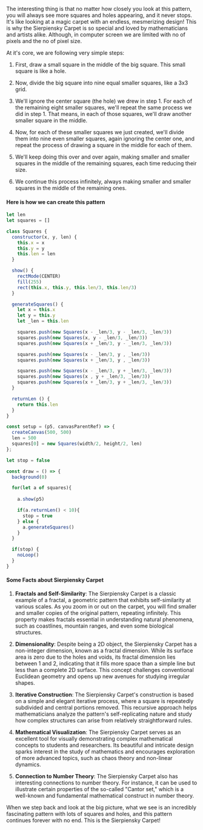 The interesting thing is that no matter how closely you look at this pattern, you will always see more squares and holes appearing, and it never stops. It's like looking at a magic carpet with an endless, mesmerizing design! This is why the Sierpiensky Carpet is so special and loved by mathematicians and artists alike. Although, in computer screen we are limited with no of pixels and the no of pixel size. 

At it's core, we are following very simple steps:

1. First, draw a small square in the middle of the big square. This small square is like a hole.

2. Now, divide the big square into nine equal smaller squares, like a 3x3 grid.

3. We'll ignore the center square (the hole) we drew in step 1. For each of the remaining eight smaller squares, we'll repeat the same process we did in step 1. That means, in each of those squares, we'll draw another smaller square in the middle.

4. Now, for each of these smaller squares we just created, we'll divide them into nine even smaller squares, again ignoring the center one, and repeat the process of drawing a square in the middle for each of them.

5. We'll keep doing this over and over again, making smaller and smaller squares in the middle of the remaining squares, each time reducing their size.

6. We continue this process infinitely, always making smaller and smaller squares in the middle of the remaining ones.

#### Here is how we can create this pattern

```js
let len
let squares = []

class Squares {
  constructor(x, y, len) {
    this.x = x
    this.y = y
    this.len = len
  }

  show() {
    rectMode(CENTER)
    fill(255)
    rect(this.x, this.y, this.len/3, this.len/3)
  }

  generateSquares() {
    let x = this.x
    let y = this.y
    let _len = this.len

    squares.push(new Squares(x - _len/3, y - _len/3, _len/3))
    squares.push(new Squares(x, y - _len/3, _len/3))
    squares.push(new Squares(x + _len/3, y - _len/3, _len/3))

    squares.push(new Squares(x - _len/3, y , _len/3))
    squares.push(new Squares(x + _len/3, y , _len/3))

    squares.push(new Squares(x - _len/3, y + _len/3, _len/3))
    squares.push(new Squares(x , y + _len/3, _len/3))
    squares.push(new Squares(x + _len/3, y + _len/3, _len/3))
  }

  returnLen () {
    return this.len
  }
}

const setup = (p5, canvasParentRef) => {
  createCanvas(500, 500)
  len = 500
  squares[0] = new Squares(width/2, height/2, len)
};

let stop = false

const draw = () => {
  background(0)

  for(let a of squares){
    
    a.show(p5)

    if(a.returnLen() < 10){
      stop = true
    } else {
      a.generateSquares()
    }
  }

  if(stop) {
    noLoop()
  }
}

```

#### Some Facts about Sierpiensky Carpet

1. **Fractals and Self-Similarity**: The Sierpiensky Carpet is a classic example of a fractal, a geometric pattern that exhibits self-similarity at various scales. As you zoom in or out on the carpet, you will find smaller and smaller copies of the original pattern, repeating infinitely. This property makes fractals essential in understanding natural phenomena, such as coastlines, mountain ranges, and even some biological structures.

2. **Dimensionality**: Despite being a 2D object, the Sierpiensky Carpet has a non-integer dimension, known as a fractal dimension. While its surface area is zero due to the holes and voids, its fractal dimension lies between 1 and 2, indicating that it fills more space than a simple line but less than a complete 2D surface. This concept challenges conventional Euclidean geometry and opens up new avenues for studying irregular shapes.

3. **Iterative Construction**: The Sierpiensky Carpet's construction is based on a simple and elegant iterative process, where a square is repeatedly subdivided and central portions removed. This recursive approach helps mathematicians analyze the pattern's self-replicating nature and study how complex structures can arise from relatively straightforward rules.

4. **Mathematical Visualization**: The Sierpiensky Carpet serves as an excellent tool for visually demonstrating complex mathematical concepts to students and researchers. Its beautiful and intricate design sparks interest in the study of mathematics and encourages exploration of more advanced topics, such as chaos theory and non-linear dynamics.

5. **Connection to Number Theory**: The Sierpiensky Carpet also has interesting connections to number theory. For instance, it can be used to illustrate certain properties of the so-called "Cantor set," which is a well-known and fundamental mathematical construct in number theory.

When we step back and look at the big picture, what we see is an incredibly fascinating pattern with lots of squares and holes, and this pattern continues forever with no end. This is the Sierpiensky Carpet!